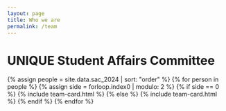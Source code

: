 ```yaml
---
layout: page
title: Who we are
permalink: /team
---
```


# UNIQUE Student Affairs Committee

{% assign people = site.data.sac_2024 | sort: "order" %}
{% for person in people %}
  {% assign side = forloop.index0 | modulo: 2 %}
    {% if side == 0 %}
      {% include team-card.html %}
    {% else %}
      {% include team-card.html %}
    {% endif %}
{% endfor %}

<!--# Past Committee Members


